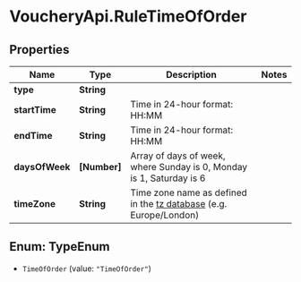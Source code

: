 # VoucheryApi.RuleTimeOfOrder

## Properties

Name | Type | Description | Notes
------------ | ------------- | ------------- | -------------
**type** | **String** |  | 
**startTime** | **String** | Time in 24-hour format: HH:MM | 
**endTime** | **String** | Time in 24-hour format: HH:MM | 
**daysOfWeek** | **[Number]** | Array of days of week, where Sunday is 0, Monday is 1, Saturday is 6 | 
**timeZone** | **String** | Time zone name as defined in the [tz database](http://www.iana.org/time-zones) (e.g. Europe/London) | 



## Enum: TypeEnum


* `TimeOfOrder` (value: `"TimeOfOrder"`)




